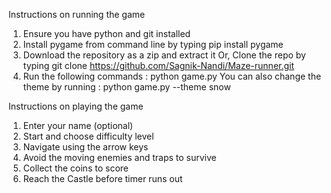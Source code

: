 Instructions on running the game

1. Ensure you have python and git installed
2. Install pygame from command line by typing
pip install pygame
3. Download the repository as a zip and extract it
Or, Clone the repo by typing
git clone https://github.com/Sagnik-Nandi/Maze-runner.git
4. Run the following commands :
python game.py
You can also change the theme by running :
python game.py --theme snow


Instructions on playing the game

1. Enter your name (optional)
2. Start and choose difficulty level
3. Navigate using the arrow keys
4. Avoid the moving enemies and traps to survive
5. Collect the coins to score
6. Reach the Castle before timer runs out
